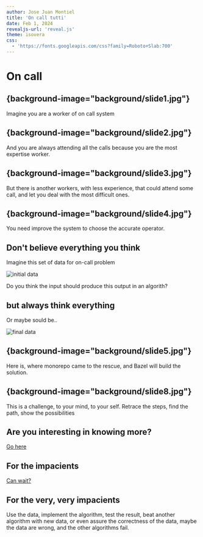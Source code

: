 ```yaml
---
author: Jose Juan Montiel
title: 'On call tutti'
date: Feb 1, 2024
revealjs-url: 'reveal.js'
theme: isovera
css:
  - 'https://fonts.googleapis.com/css?family=Roboto+Slab:700'
---
```


# On call

## {background-image="background/slide1.jpg"}
Imagine you are a worker of on call system

## {background-image="background/slide2.jpg"}
And you are always attending all the calls because you are the most expertise worker.

## {background-image="background/slide3.jpg"}
But there is another workers, with less experience, that could attend some call, and let you deal with the most difficult ones.

## {background-image="background/slide4.jpg"}
You need improve the system to choose the accurate operator.

## Don't believe everything you think
Imagine this set of data for on-call problem

![initial data](images/sample_data_v1.png)

Do you think the input should produce this output in an algorith?

## but always think everything
Or maybe sould be..

![final data](images/sample_data_v2.png)

## {background-image="background/slide5.jpg"}
Here is, where monorepo came to the rescue, and Bazel will build the solution.

## {background-image="background/slide8.jpg"}
This is a challenge, to your mind, to your self.
Retrace the steps, find the path, show the possibilities

## Are you interesting in knowing more?
[Go here](https://github.com/josejuanmontiel/on-call-tutti/blob/develop/README.md)

## For the impacients
[Can wait?](https://github.com/josejuanmontiel/on-call-tutti/blob/develop/monorepo/projects/algorithms/README.md)

## For the very, very impacients
Use the data, implement the algorithm, test the result, beat another algorithm with new data, or even assure the correctness of the data, maybe the data are wrong, and the other algorithms fail.


